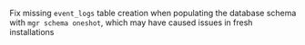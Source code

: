 Fix missing `event_logs` table creation when populating the database schema with `mgr schema oneshot`, which may have caused issues in fresh installations
